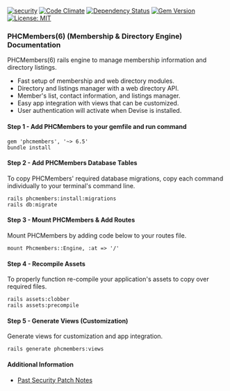 [![security](https://hakiri.io/github/PHCNetworks/phc-members/master.svg)](https://hakiri.io/github/PHCNetworks/phc-members/master)
[![Code Climate](https://codeclimate.com/github/PHCNetworks/phc-members/badges/gpa.svg)](https://codeclimate.com/github/PHCNetworks/phc-members)
[![Dependency Status](https://gemnasium.com/badges/github.com/PHCNetworks/phc-members.svg)](https://gemnasium.com/github.com/PHCNetworks/phc-members)
[![Gem Version](https://badge.fury.io/rb/phcmembers.svg)](https://badge.fury.io/rb/phcmembers)
[![License: MIT](https://img.shields.io/badge/License-MIT-blue.svg)](https://github.com/PHCNetworks/phc-members/blob/master/MIT-LICENSE)  
  
### PHCMembers(6) (Membership & Directory Engine) Documentation
PHCMembers(6) rails engine to manage membership information and directory listings.  
  
* Fast setup of membership and web directory modules.
* Directory and listings manager with a web directory API.
* Member's list, contact information, and listings manager.
* Easy app integration with views that can be customized.
* User authentication will activate when Devise is installed.
  
#### Step 1 - Add PHCMembers to your gemfile and run command   
  
	gem 'phcmembers', '~> 6.5'
	bundle install
  
#### Step 2 - Add PHCMembers Database Tables  
To copy PHCMembers' required database migrations, copy each command individually to your terminal's command line.  
  
	rails phcmembers:install:migrations
	rails db:migrate
  
#### Step 3 - Mount PHCMembers & Add Routes
Mount PHCMembers by adding code below to your routes file.  
  
	mount Phcmembers::Engine, :at => '/'
  
#### Step 4 - Recompile Assets  
To properly function re-compile your application's assets to copy over required files.

	rails assets:clobber
	rails assets:precompile  

#### Step 5 - Generate Views  (Customization)
Generate views for customization and app integration.  
  
	rails generate phcmembers:views
  
#### Additional Information 
  
- [Past Security Patch Notes](https://github.com/PHCNetworks/phc-members/wiki/Critical-Security-Updates)
